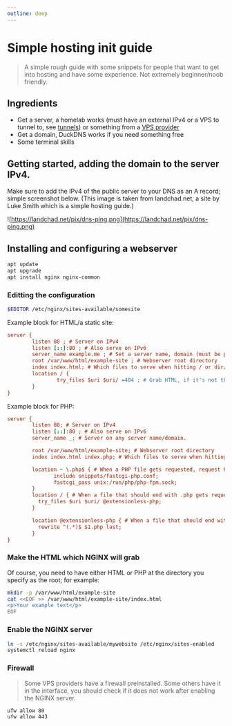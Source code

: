 ```yaml
---
outline: deep
---
```


# Simple hosting init guide

> A simple rough guide with some snippets for people that want to get into hosting and have some experience. Not extremely beginner/noob friendly.

## Ingredients

* Get a server, a homelab works (must have an external IPv4 or a VPS to tunnel to, see [tunnels](/server-related/tunnels)) or something from a [VPS provider](/server-related/vps)
* Get a domain, DuckDNS works if you need something free
* Some terminal skills

## Getting started, adding the domain to the server IPv4.

Make sure to add the IPv4 of the public server to your DNS as an A record; simple screenshot below. (This image is taken from landchad.net, a site by Luke Smith which is a simple hosting guide.)

![https://landchad.net/pix/dns-ping.png](https://landchad.net/pix/dns-ping.png)

## Installing and configuring a webserver

```sh
apt update
apt upgrade
apt install nginx nginx-common
```

### Editting the configuration

```sh
$EDITOR /etc/nginx/sites-available/somesite
```

Example block for HTML/a static site:

```ini
server {
        listen 80 ; # Server on IPv4
        listen [::]:80 ; # Also serve on IPv6
        server_name example.me ; # Set a server name, domain (must be pointed to your server!)
        root /var/www/html/example-site ; # Webserver root directory
        index index.html; # Which files to serve when hitting / or dir/
        location / { 
                try_files $uri $uri/ =404 ; # Grab HTML, if it's not there, return 404
        }
}
```

Example block for PHP:

```ini
server {
        listen 80; # Server on IPv4
        listen [::]:80 ; # Also serve on IPv6
        server_name _; # Server on any server name/domain.

        root /var/www/html/example-site; # Webserver root directory
        index index.html index.php; # Which files to serve when hitting / or dir/

        location ~ \.php$ { # When a PHP file gets requested, request PHP to serve it
               include snippets/fastcgi-php.conf;
               fastcgi_pass unix:/run/php/php-fpm.sock;
        }
        location / { # When a file that should end with .php gets requested as file instead of file.php, return the file.php page
          try_files $uri $uri/ @extensionless-php;
        }

        location @extensionless-php { # When a file that should end with .php gets requested as file instead of file.php, return the file.php page
          rewrite ^(.*)$ $1.php last;
        }
}
```

### Make the HTML which NGINX will grab

Of course, you need to have either HTML or PHP at the directory you specify as the root; for example:

```sh
mkdir -p /var/www/html/example-site
cat <<EOF >> /var/www/html/example-site/index.html
<p>Your example text</p>
EOF
```

### Enable the NGINX server

```sh
ln -s /etc/nginx/sites-available/mywebsite /etc/nginx/sites-enabled
systemctl reload nginx
```

### Firewall

> Some VPS providers have a firewall preinstalled. Some others have it in the interface, you should check if it does not work after enabling the NGINX server.

```sh
ufw allow 80
ufw allow 443
```


